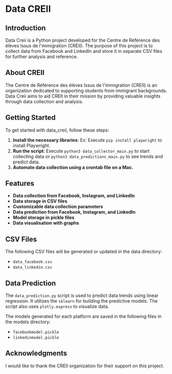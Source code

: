 # Data CREII

## Introduction

Data Creii is a Python project developed for the Centre de Référence des élèves Issus de l'immigration (CREII). The purpose of this project is to collect data from Facebook and LinkedIn and store it in separate CSV files for further analysis and reference.

## About CREII

The Centre de Référence des élèves Issus de l'immigration (CREII) is an organization dedicated to supporting students from immigrant backgrounds. Data Creii aims to aid CREII in their mission by providing valuable insights through data collection and analysis.

## Getting Started

To get started with data_creii, follow these steps:

1. **Install the necessary libraries**: Ex: Execute `pip install playwright` to install Playwright.
2. **Run the script**: Execute `python3 data_collector_main.py` to start collecting data or `python3 data_predictions_main.py` to see trends and predict data.
3. **Automate data collection using a crontab file on a Mac.**

## Features

* **Data collection from Facebook, Instagram, and LinkedIn**
* **Data storage in CSV files**
* **Customizable data collection parameters**
* **Data prediction from Facebook, Instagram, and LinkedIn**
* **Model storage in pickle files**
* **Data visualisation with graphs**

## CSV Files

The following CSV files will be generated or updated in the data directory:

* `data_facebook.csv`
* `data_linkedin.csv`

## Data Prediction

The `data_prediction.py` script is used to predict data trends using linear regression. It utilizes the `sklearn` for building the predictive models. The script also uses `plotly.express` to visualize data.

The models generated for each platform are saved in the following files in the models directory:

* `facebookmodel.pickle`
* `linkedinmodel.pickle`

## Acknowledgments

I would like to thank the CREII organization for their support on this project.
